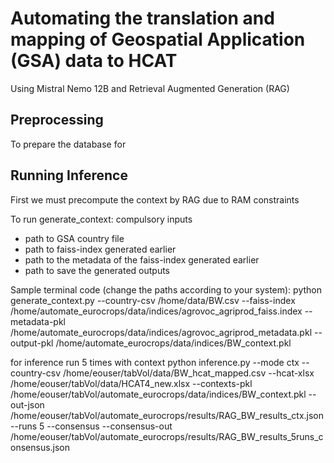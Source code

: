 # Automating the translation and mapping of Geospatial Application (GSA) data to HCAT

Using Mistral Nemo 12B and Retrieval Augmented Generation (RAG)

## Preprocessing

To prepare the database for 




## Running Inference
First we must precompute the context by RAG due to RAM constraints

To run generate_context: 
compulsory inputs
- path to GSA country file
- path to faiss-index generated earlier
- path to the metadata of the faiss-index generated earlier
- path to save the generated outputs

Sample terminal code (change the paths according to your system):
python generate_context.py 
  --country-csv /home/data/BW.csv 
  --faiss-index /home/automate_eurocrops/data/indices/agrovoc_agriprod_faiss.index 
  --metadata-pkl /home/automate_eurocrops/data/indices/agrovoc_agriprod_metadata.pkl 
  --output-pkl /home/automate_eurocrops/data/indices/BW_context.pkl


for inference
run 5 times with context
python inference.py   --mode ctx   --country-csv /home/eouser/tabVol/data/BW_hcat_mapped.csv   --hcat-xlsx /home/eouser/tabVol/data/HCAT4_new.xlsx   --contexts-pkl /home/eouser/tabVol/automate_eurocrops/data/indices/BW_context.pkl   --out-json /home/eouser/tabVol/automate_eurocrops/results/RAG_BW_results_ctx.json --runs 5 --consensus --consensus-out /home/eouser/tabVol/automate_eurocrops/results/RAG_BW_results_5runs_consensus.json
